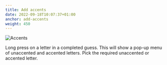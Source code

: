 ```yaml
---
title: Add accents
date: 2022-09-18T10:07:37+01:00
anchor: add-accents
weight: 450
---
```


![Accents](images/Gurgle-accents.png)

Long press on a letter in a completed guess. This will show a pop-up
menu of unaccented and accented letters. Pick the required unaccented
or accented letter.
